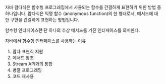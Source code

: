 자바 람다식은 함수형 프로그래밍에서 사용되는 함수를 간결하게 표현하기 위한 방법 중 하나입니다. 람다식은 익명 함수 (anonymous function)의 한 형태로서, 메서드에 대한 구현을 간결하게 표현하는 방법입니다.

함수형 인터페이스란 단 하나의 추상 메서드를 가진 인터페이스를 의미한다. 

자바에서 함수형 인터페이스를 사용하는 이유
1. 람다 표현식 지원
2. 메서드 참초
3. Stream API와의 통합
4. 병렬 프로그래밍
5. 코드 재사용
